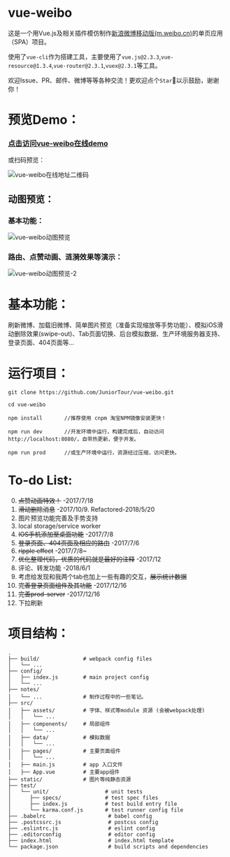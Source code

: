 # vue-weibo


这是一个用Vue.js及相关插件模仿制作[新浪微博移动版(m.weibo.cn)](m.weibo.cn)的单页应用（SPA）项目。

使用了`vue-cli`作为搭建工具，主要使用了`vue.js@2.3.3`,`vue-resource@1.3.4`,`vue-router@2.3.1`,`vuex@2.3.1`等工具。

欢迎Issue、PR、邮件、微博等等各种交流！更欢迎点个`Star`:star2:以示鼓励，谢谢你！

# 预览Demo：

### [点击访问vue-weibo在线demo](http://juniortour.net:8080)

或扫码预览：

![vue-weibo在线地址二维码](./notes/vue-weibo-qr-cod.png)

## 动图预览：

### 基本功能：
![vue-weibo动图预览](./notes/vue-weibo-demonstration.gif)

### 路由、点赞动画、涟漪效果等演示：
![vue-weibo动图预览-2](./notes/vue-weibo-demonstration-2.gif)

# 基本功能：

刷新微博、加载旧微博、简单图片预览（准备实现缩放等手势功能）、模拟iOS滑动删除效果(swipe-out)、Tab页面切换、后台模拟数据、生产环境服务器支持、登录页面、404页面等...

# 运行项目：

``` nodejs
git clone https://github.com/JuniorTour/vue-weibo.git

cd vue-weibo

npm install       //推荐使用 cnpm 淘宝NPM镜像安装更快！

npm run dev       //开发环境中运行，构建完成后，自动访问http://localhost:8080/，自带热更新，便于开发。

npm run prod      //或生产环境中运行，资源经过压缩，访问更快。
```

# To-do List:

0. ~~点赞动画特效！~~  -2017/7/18
1.  ~~滑动删除消息~~  -2017/10/9. Refactored-2018/5/20
2. 图片预览功能完善及手势支持
4. local storage/service worker
5. ~~IOS手机添加至桌面功能~~ -2017/7/8
6. ~~登录页面、404页面及相应的路由~~ -2017/7/6
7. ~~ripple effect~~  -2017/7/8~
8. ~~优化整理代码，优质的代码就是最好的注释~~  -2017/12
9. 评论、转发功能  -2018/6/1
10. 考虑给发现和我两个tab也加上一些有趣的交互，~~展示统计数据~~
11. ~~完善登录页面组件及其功能~~  -2017/12/16
12. ~~完善prod-server~~ -2017/12/16
13. 下拉刷新

# 项目结构：

```
.
├── build/              # webpack config files
│   └── ...
├── config/
│   ├── index.js        # main project config
│   └── ...
├── notes/
│   └── ...             # 制作过程中的一些笔记。
├── src/
│   ├── assets/         # 字体、样式等module 资源 (会被webpack处理)
│   │   └── ...
│   ├── components/     # 局部组件
│   │   └── ...
│   ├── data/           # 模拟数据
│   │   └── ...
│   ├── pages/          # 主要页面组件
│   │   └── ...
│   ├── main.js         # app 入口文件
│   ├── App.vue         # 主要app组件
├── static/             # 图片等纯静态资源
├── test/
│   └── unit/                  # unit tests
│      ├── specs/              # test spec files
│      ├── index.js            # test build entry file
│      └── karma.conf.js       # test runner config file
├── .babelrc                    # babel config
├── .postcssrc.js               # postcss config
├── .eslintrc.js                # eslint config
├── .editorconfig               # editor config
├── index.html                  # index.html template
└── package.json                # build scripts and dependencies
```

